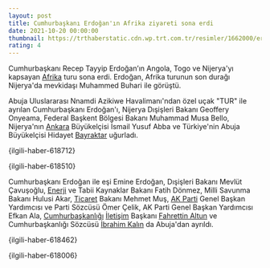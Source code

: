 ```yaml
--- 
layout: post
title: Cumhurbaşkanı Erdoğan'ın Afrika ziyareti sona erdi
date: 2021-10-20 00:00:00
thumbnail: https://trthaberstatic.cdn.wp.trt.com.tr/resimler/1662000/erdogan-ucak-aa-1663242.jpg
rating: 4
---
```

<p>
	Cumhurbaşkanı Recep Tayyip Erdoğan’ın Angola, Togo ve Nijerya'yı kapsayan <a href="https://www.trthaber.com/etiket/afrika/" target="_blank">Afrika</a> turu sona erdi. Erdoğan, Afrika turunun son durağı Nijerya'da mevkidaşı Muhammed Buhari ile görüştü.</p>
<p>
	Abuja Uluslararası Nnamdi Azikiwe Havalimanı'ndan özel uçak "TUR" ile ayrılan Cumhurbaşkanı Erdoğan'ı, Nijerya Dışişleri Bakanı Geoffery Onyeama, Federal Başkent Bölgesi Bakanı Muhammad Musa Bello, Nijerya'nın <a href="https://www.trthaber.com/etiket/ankara/" target="_blank">Ankara</a> Büyükelçisi İsmail Yusuf Abba ve Türkiye'nin Abuja Büyükelçisi Hidayet <a href="https://www.trthaber.com/etiket/bayraktar/" target="_blank">Bayraktar</a> uğurladı.</p>
<p>
	{ilgili-haber-618712}</p>
<p>
	{ilgili-haber-618510}</p>
<p>
	Cumhurbaşkanı Erdoğan ile eşi Emine Erdoğan, Dışişleri Bakanı Mevlüt Çavuşoğlu, <a href="https://www.trthaber.com/etiket/enerji/" target="_blank">Enerji</a> ve Tabii Kaynaklar Bakanı Fatih Dönmez, Milli Savunma Bakanı Hulusi Akar, <a href="https://www.trthaber.com/etiket/ticaret/" target="_blank">Ticaret</a> Bakanı Mehmet Muş, <a href="https://www.trthaber.com/etiket/ak-parti/" target="_blank">AK Parti</a> Genel Başkan Yardımcısı ve Parti Sözcüsü Ömer Çelik, AK Parti Genel Başkan Yardımcısı Efkan Ala, <a href="https://www.trthaber.com/etiket/cumhurbaskanligi/" target="_blank">Cumhurbaşkanlığı</a> <a href="https://www.trthaber.com/etiket/iletisim/" target="_blank">İletişim</a> Başkanı <a href="https://www.trthaber.com/etiket/fahrettin-altun/" target="_blank">Fahrettin Altun</a> ve Cumhurbaşkanlığı Sözcüsü <a href="https://www.trthaber.com/etiket/ibrahim-kalin/" target="_blank">İbrahim Kalın</a> da Abuja'dan ayrıldı.</p>
<p>
	{ilgili-haber-618462}</p>
<p>
	{ilgili-haber-618006}</p>